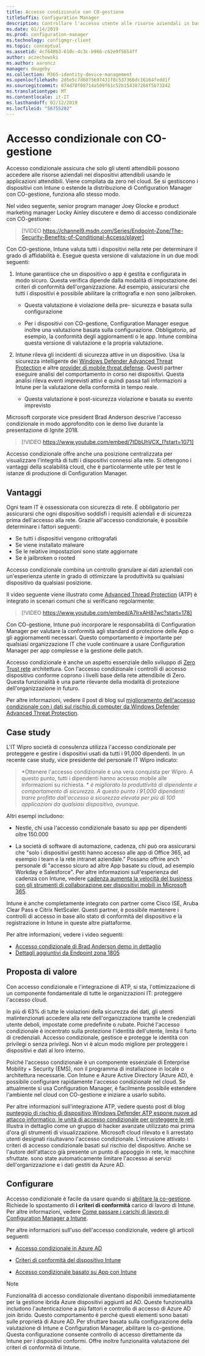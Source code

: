 ```yaml
---
title: Accesso condizionale con CO-gestione
titleSuffix: Configuration Manager
description: Controllare l'accesso utente alle risorse aziendali in base alle regole di conformità da Intune
ms.date: 01/14/2019
ms.prod: configuration-manager
ms.technology: configmgr-client
ms.topic: conceptual
ms.assetid: 4cf640b3-610c-4c3c-b966-c62e9f5654ff
author: aczechowski
ms.author: aaroncz
manager: dougeby
ms.collection: M365-identity-device-management
ms.openlocfilehash: 2d5e5c7d6075697431f8c537366dc16164fedd1f
ms.sourcegitcommit: 874d78f08714a509f61c52b154387268f5b73242
ms.translationtype: MT
ms.contentlocale: it-IT
ms.lasthandoff: 02/12/2019
ms.locfileid: "56755202"
---
```

# <a name="conditional-access-with-co-management"></a>Accesso condizionale con CO-gestione

Accesso condizionale assicura che solo gli utenti attendibili possono accedere alle risorse aziendali nei dispositivi attendibili usando le applicazioni attendibili. Viene compilata da zero nel cloud. Se si gestiscono i dispositivi con Intune o estende la distribuzione di Configuration Manager con CO-gestione, funziona allo stesso modo.

Nel video seguente, senior program manager Joey Glocke e product marketing manager Locky Ainley discutere e demo di accesso condizionale con CO-gestione:

> [!VIDEO https://channel9.msdn.com/Series/Endpoint-Zone/The-Security-Benefits-of-Conditional-Access/player]

Con CO-gestione, Intune valuta tutti i dispositivi nella rete per determinare il grado di affidabilità è. Esegue questa versione di valutazione in un due modi seguenti:

1. Intune garantisce che un dispositivo o app è gestita e configurata in modo sicuro. Questa verifica dipende dalla modalità di impostazione dei criteri di conformità dell'organizzazione. Ad esempio, assicurarsi che tutti i dispositivi è possibile abilitare la crittografia e non sono jailbroken.  

    - Questa valutazione è violazione della pre- sicurezza e basata sulla configurazione  

    - Per i dispositivi con CO-gestione, Configuration Manager esegue inoltre una valutazione basata sulla configurazione. Obbligatorio, ad esempio, la conformità degli aggiornamenti o le app. Intune combina questa versione di valutazione e la propria valutazione.  

2. Intune rileva gli incidenti di sicurezza attive in un dispositivo. Usa la sicurezza intelligente dei [Windows Defender Advanced Threat Protection](https://docs.microsoft.com/windows/security/threat-protection/windows-defender-atp/get-started) e altre [provider di mobile threat defense](https://www.lookout.com/about/partners/microsoft). Questi partner eseguire analisi del comportamento in corso nei dispositivi. Questa analisi rileva eventi imprevisti attivi e quindi passa tali informazioni a Intune per la valutazione della conformità in tempo reale.  

    - Questa valutazione è post-sicurezza violazione e basata su evento imprevisto  

Microsoft corporate vice president Brad Anderson descrive l'accesso condizionale in modo approfondito con le demo live durante la presentazione di Ignite 2018. 

> [!VIDEO https://www.youtube.com/embed/7tDbUhVCX_I?start=1071]

Accesso condizionale offre anche una posizione centralizzata per visualizzare l'integrità di tutti i dispositivi connessi alla rete. Si ottengono i vantaggi della scalabilità cloud, che è particolarmente utile per test le istanze di produzione di Configuration Manager.


## <a name="benefits"></a>Vantaggi

Ogni team IT è ossessionata con sicurezza di rete. È obbligatorio per assicurarsi che ogni dispositivo soddisfi i requisiti aziendali e di sicurezza prima dell'accesso alla rete. Grazie all'accesso condizionale, è possibile determinare i fattori seguenti: 
- Se tutti i dispositivi vengono crittografati  
- Se viene installato malware  
- Se le relative impostazioni sono state aggiornate  
- Se è jailbroken o rooted  

Accesso condizionale combina un controllo granulare ai dati aziendali con un'esperienza utente in grado di ottimizzare la produttività su qualsiasi dispositivo da qualsiasi posizione.

Il video seguente viene illustrato come [Advanced Thread Protection](https://www.microsoft.com/windowsforbusiness/windows-atp) (ATP) è integrato in scenari comuni che si verificano regolarmente:

> [!VIDEO https://www.youtube.com/embed/A7IrxAH87wc?start=178]

Con CO-gestione, Intune può incorporare le responsabilità di Configuration Manager per valutare la conformità agli standard di protezione delle App o gli aggiornamenti necessari. Questo comportamento è importante per qualsiasi organizzazione IT che vuole continuare a usare Configuration Manager per app complesse e la gestione delle patch.

Accesso condizionale è anche un aspetto essenziale dello sviluppo di [Zero Trust rete](https://cloudblogs.microsoft.com/microsoftsecure/2018/06/14/building-zero-trust-networks-with-microsoft-365/) architettura. Con l'accesso condizionale i controlli di accesso dispositivo conforme coprono i livelli base della rete attendibile di Zero. Questa funzionalità è una parte rilevante della modalità di protezione dell'organizzazione in futuro.

Per altre informazioni, vedere il post di blog sul [miglioramento dell'accesso condizionale con i dati sul rischio di computer da Windows Defender Advanced Threat Protection](https://techcommunity.microsoft.com/t5/Enterprise-Mobility-Security/Enhancing-conditional-access-with-machine-risk-data-from-Windows/ba-p/250559).



## <a name="case-studies"></a>Case study

L'IT Wipro società di consulenza utilizza l'accesso condizionale per proteggere e gestire i dispositivi usati da tutti i 91,000 dipendenti. In un recente case study, vice presidente del personale IT Wipro indicato:

> *Ottenere l'accesso condizionale è una vera conquista per Wipro. A questo punto, tutti i dipendenti hanno accesso mobile alle informazioni su richiesta. * 
>  *è migliorato la produttività di dipendente e comportamento di sicurezza. A questo punto i 91,000 dipendenti trarre profitto dall'accesso a sicurezza elevata per più di 100 applicazioni da qualsiasi dispositivo, ovunque.*

<!-- waiting for the case study to be public
For more information, see [Wipro drives mobile productivity with Microsoft cloud security tools to improve customer engagements](https://customers.microsoft.com/story/446f72f9-2f50-4697-b688-6d279786e010)
-->

Altri esempi includono: 

- Nestle, chi usa l'accesso condizionale basato su app per dipendenti oltre 150.000  

- La società di software di automazione, cadenza, chi può ora assicurarsi che "solo i dispositivi gestiti hanno accesso alle app di Office 365, ad esempio i team e la rete intranet aziendale." Possano offrire anch ' personale di "accesso sicuro ad altre App basate su cloud, ad esempio Workday e Salesforce". Per altre informazioni sull'esperienza del cadenza con Intune, vedere [cadenza aumenta la velocità del business con gli strumenti di collaborazione per dispositivi mobili in Microsoft 365](https://customers.microsoft.com/story/cadence-partner-professional-services-microsoft-365).

Intune è anche completamente integrato con partner come Cisco ISE, Aruba Clear Pass e Citrix NetScaler. Questi partner, è possibile mantenere i controlli di accesso in base allo stato di conformità del dispositivo e la registrazione in Intune in queste altre piattaforme.

Per altre informazioni, vedere i video seguenti:
- [Accesso condizionale di Brad Anderson demo in dettaglio](https://youtu.be/8321obNofgM?t=547)  
- [Dettagli aggiuntivi da Endpoint zona 1805](https://youtu.be/f-ILlEuBFZg?t=196)  


## <a name="value-proposition"></a>Proposta di valore

Con accesso condizionale e l'integrazione di ATP, si sta, l'ottimizzazione di un componente fondamentale di tutte le organizzazioni IT: proteggere l'accesso cloud.

In più di 63% di tutte le violazioni della sicurezza dei dati, gli utenti malintenzionati accedere alla rete dell'organizzazione tramite le credenziali utente deboli, impostate come predefinite o rubate. Poiché l'accesso condizionale è incentrato sulla protezione l'identità dell'utente, limita il furto di credenziali. Accesso condizionale, gestisce e protegge le identità con privilegi o senza privilegi. Non vi è alcun modo migliore per proteggere i dispositivi e dati al loro interno.

Poiché l'accesso condizionale è un componente essenziale di Enterprise Mobility + Security (EMS), non il programma di installazione in locale o architettura necessarie. Con Intune e Azure Active Directory (Azure AD), è possibile configurare rapidamente l'accesso condizionale nel cloud. Se attualmente si usa Configuration Manager, è facilmente possibile estendere l'ambiente nel cloud con CO-gestione e iniziare a usarlo subito.

Per altre informazioni sull'integrazione ATP, vedere questo post di blog [punteggio di rischio di dispositivo Windows Defender ATP espone nuove ad attacco informatico, le unità di accesso condizionale per proteggere le reti](https://cloudblogs.microsoft.com/microsoftsecure/2018/11/28/windows-defender-atp-device-risk-score-exposes-new-cyberattack-drives-conditional-access-to-protect-networks/). Illustra in dettaglio come un gruppo di hacker avanzate utilizzato mai prima d'ora gli strumenti di visualizzazione. Microsoft cloud rilevato e li arrestato utenti designati risultavano l'accesso condizionale. L'intrusione attivato i criteri di accesso condizionale basati sul rischio del dispositivo. Anche se l'autore dell'attacco già presente un punto di appoggio in rete, le macchine sfruttate. sono state automaticamente limitare l'accesso ai servizi dell'organizzazione e i dati gestiti da Azure AD.



## <a name="configure"></a>Configurare

Accesso condizionale è facile da usare quando si [abilitare la co-gestione](/sccm/comanage/how-to-enable). Richiede lo spostamento di **i criteri di conformità** carico di lavoro di Intune. Per altre informazioni, vedere [Come passare i carichi di lavoro di Configuration Manager a Intune](/sccm/comanage/how-to-switch-workloads). 

Per altre informazioni sull'uso dell'accesso condizionale, vedere gli articoli seguenti: 

- [Accesso condizionale in Azure AD](https://docs.microsoft.com/azure/active-directory/active-directory-conditional-access-azure-portal)  

- [Criteri di conformità del dispositivo Intune](https://docs.microsoft.com/intune/device-compliance)  

- [Accesso condizionale basato su App con Intune](https://docs.microsoft.com/intune/app-based-conditional-access-intune)  

> [!Note]  
> Funzionalità di accesso condizionale diventano disponibili immediatamente per la gestione ibrida Azure dispositivi aggiunti ad AD. Queste funzionalità includono l'autenticazione a più fattori e controllo di accesso di Azure AD join ibrido. Questo comportamento è perché questi elementi sono basati sulle proprietà di Azure AD. Per sfruttare basata sulla configurazione della valutazione di Intune e Configuration Manager, abilitare la co-gestione. Questa configurazione consente controllo di accesso direttamente da Intune per i dispositivi conformi. Offre inoltre funzionalità valutazione dei criteri di conformità di Intune.  

